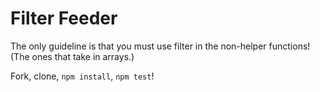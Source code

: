 # Filter Feeder

The only guideline is that you must use filter in the non-helper functions! (The ones that take in arrays.)

Fork, clone, `npm install`, `npm test`!
